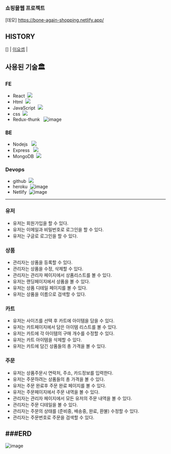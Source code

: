 ### 쇼핑몰웹 프로젝트
[데모] https://bone-again-shopping.netlify.app/

HISTORY
---
[] | [이요셉]() |




## 사용된 기술🏛

### FE

-   React &nbsp;<img src="https://img.shields.io/badge/react-61DAFB?style=for-the-badge&logo=react&logoColor=black">
-   Html &nbsp;<img src="https://img.shields.io/badge/html5-E34F26?style=for-the-badge&logo=html5&logoColor=white">
-   JavaScript &nbsp;<img src="https://img.shields.io/badge/javascript-F7DF1E?style=for-the-badge&logo=javascript&logoColor=black">
-   css &nbsp;<img src="https://img.shields.io/badge/css-1572B6?style=for-the-badge&logo=css3&logoColor=white">
-   Redux-thunk &nbsp; ![image](https://github.com/user-attachments/assets/97d0c2eb-4816-443e-b759-6a3f61ef52bd)


### BE

-   Nodejs  &nbsp; <img src="https://img.shields.io/badge/node.js-339933?style=for-the-badge&logo=Node.js&logoColor=white">
-   Express &nbsp; <img src="https://img.shields.io/badge/express-000000?style=for-the-badge&logo=express&logoColor=white">
-   MongoDB &nbsp;<img src="https://img.shields.io/badge/mongoDB-47A248?style=for-the-badge&logo=MongoDB&logoColor=white">

### Devops
-   github &nbsp;<img src="https://img.shields.io/badge/github-181717?style=for-the-badge&logo=github&logoColor=white">
-   heroku &nbsp;![image](https://github.com/user-attachments/assets/9c0c2a5d-28dd-4de6-923a-66202e837b15)
-   Netlify &nbsp;![image](https://github.com/user-attachments/assets/dcf11fd1-c81c-46fb-bbc3-e9fde089a3dc)

---
### 유저

-   유저는 회원가입을 할 수 있다.
-   유저는 이메일과 비밀번호로 로그인을 할 수 있다.
-   유저는 구글로 로그인을 할 수 있다.

### 상품

-   관리자는 상품을 등록할 수 있다.
-   관리자는 상품을 수정, 삭제할 수 있다.
-   관리자는 관리자 페이지에서 상품리스트를 볼 수 있다.
-   유저는 랜딩페이지에서 상품을 볼 수 있다.
-   유저는 상품 디테일 페이지를 볼 수 있다.
-   유저는 상품을 이름으로 검색할 수 있다.

### 카트

-   유저는 사이즈를 선택 후 카트에 아이템을 담을 수 있다.
-   유저는 카트페이지에서 담은 아이템 리스트를 볼 수 있다.
-   유저는 카트에 각 아이템의 구매 개수를 수정할 수 있다.
-   유저는 카트 아이템을 삭제할 수 있다.
-   유저는 카트에 담긴 상품들의 총 가격을 볼 수 있다.

### 주문

-   유저는 상품주문시 연락처, 주소, 카드정보를 입력한다.
-   유저는 주문하려는 상품들의 총 가격을 볼 수 있다.
-   유저는 주문 완료후 주문 완료 페이지를 볼 수 있다.
-   유저는 주문페이지에서 주문 내역을 볼 수 있다.
-   관리자는 관리자 페이지에서 모든 유저의 주문 내역을 볼 수 있다.
-   관리자는 주문 디테일을 볼 수 있다.
-   관리자는 주문의 상태를 (준비중, 배송중, 완료, 환불) 수정할 수 있다.
-   관리자는 주문번호로 주문을 검색할 수 있다.


###ERD
---
![image](https://github.com/user-attachments/assets/ee0d0b61-3f52-4d27-b79b-0c8cad39dacc)
